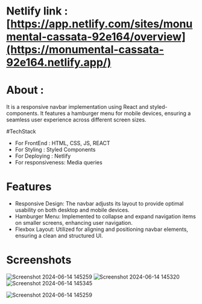 


# Netlify link : [https://app.netlify.com/sites/monumental-cassata-92e164/overview](https://monumental-cassata-92e164.netlify.app/)



 # About  : 
 It is a responsive navbar implementation using React and styled-components. It features a hamburger menu for mobile devices, ensuring a seamless user experience across different screen sizes.

#TechStack
* For FrontEnd : HTML, CSS, JS, REACT
* For Styling : Styled Components
* For Deploying : Netlify
* For responsiveness: Media queries

# Features
* Responsive Design: The navbar adjusts its layout to provide optimal usability on both desktop and mobile devices.
* Hamburger Menu: Implemented to collapse and expand navigation items on smaller screens, enhancing user navigation.
* Flexbox Layout: Utilized for aligning and positioning navbar elements, ensuring a clean and structured UI.
  
# Screenshots
![Screenshot 2024-06-14 145259](https://github.com/ShudhanshuShekhar123/wilyer_task/assets/115460439/e54e6893-15de-4c8e-8c25-29891857ac58)
![Screenshot 2024-06-14 145320](https://github.com/ShudhanshuShekhar123/wilyer_task/assets/115460439/88331b7e-fa4e-40fd-91f6-ee3eb1c293b8)
![Screenshot 2024-06-14 145345](https://github.com/ShudhanshuShekhar123/wilyer_task/assets/115460439/35427bb6-f48f-4883-ab85-a3fa6c90df31)








![Screenshot 2024-06-14 145259](https://github.com/ShudhanshuShekhar123/wilyer_task/assets/115460439/2d214f5a-0ae7-4364-8af5-7c96fe507d4c)





